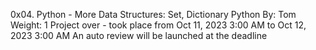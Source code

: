 0x04. Python - More Data Structures: Set, Dictionary
Python
 By: Tom
 Weight: 1
 Project over - took place from Oct 11, 2023 3:00 AM to Oct 12, 2023 3:00 AM
 An auto review will be launched at the deadline
